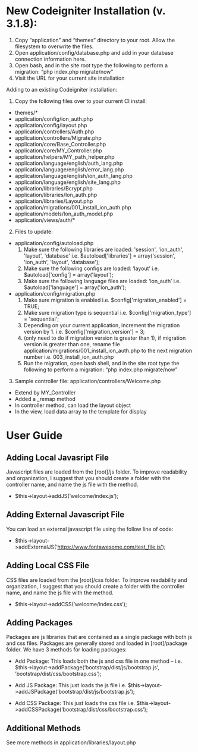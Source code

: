 # New Codeigniter Installation (v. 3.1.8):
1.	Copy “application” and “themes” directory to your root.  Allow the filesystem to overwrite the files.
2.	Open application/config/database.php and add in your database connection information here.
3.	Open bash, and in the site root type the following to perform a migration:
“php index.php migrate/now”
4.	Visit the URL for your current site installation

Adding to an existing Codeigniter installation:

1.	Copy the following files over to your current CI install:

- themes/*
- application/config/ion_auth.php
- application/config/layout.php
- application/controllers/Auth.php
- application/controllers/Migrate.php
- application/core/Base_Controller.php
- application/core/MY_Controller.php
- application/helpers/MY_path_helper.php
- application/language/english/auth_lang.php
- application/language/english/error_lang.php
- application/language/english/ion_auth_lang.php
- application/language/english/site_lang.php
- application/libraries/Bcrypt.php
- application/libraries/Ion_auth.php
- application/libraries/Layout.php
- application/migrations/001_install_ion_auth.php
- application/models/Ion_auth_model.php
- application/views/auth/*

2.	Files to update:

- application/config/autoload.php
    1. Make sure the following libraries are loaded: 'session', 'ion_auth', 'layout', 'database' i.e. $autoload['libraries'] = array('session', 'ion_auth', 'layout', 'database');
    2. Make sure the following configs are loaded: ‘layout’ i.e. $autoload['config'] = array('layout');
    3. Make sure the following language files are loaded: ‘ion_auth’ i.e. $autoload['language'] = array('ion_auth');
- application/config/migration.php
    1. Make sure migration is enabled i.e. $config['migration_enabled'] = TRUE;
    2. Make sure migration type is sequential i.e. $config['migration_type'] = 'sequential';
    3. Depending on your current application, increment the migration version by 1.  i.e. $config['migration_version'] = 3;
    4. (only need to do if migration version is greater than 1), if migration version is greater than one, rename file application/migrations/001_install_ion_auth.php to the next migration number i.e. 003_install_ion_auth.php
    5. Run the migration, open bash shell, and in the site root type the following to perform a migration:  “php index.php migrate/now”

3.	Sample controller file:  application/controllers/Welcome.php

- Extend by MY_Controller
- Added a _remap method 
- In controller method, can load the layout object
- In the view, load data array to the template for display

# User Guide
## Adding Local Javasript File
Javascript files are loaded from the [root]/js folder.  To improve readability and organization, I suggest that you should create a folder with the controller name, and name the js file with the method. 

- $this->layout->addJS(‘welcome/index.js’);

## Adding External Javascript File
You can load an external javascript file using the follow line of code:

- $this->layout->addExternalJS(‘https://www.fontawesome.com/test_file.js’);

## Adding Local CSS File
CSS files are loaded from the [root]/css folder.  To improve readability and organization, I suggest that you should create a folder with the controller name, and name the js file with the method.

- $this->layout->addCSS(‘welcome/index.css’);

## Adding Packages
Packages are js libraries that are contained as a single package with both js and css files.  Packages are generally stored and loaded in [root]/package folder.
We have 3 methods for loading packages:

- Add Package:  This loads both the js and css file in one method – i.e. $this->layout->addPackage(‘bootstrap/dist/js/bootstrap.js’, ’bootstrap/dist/css/bootstrap.css’);

- Add JS Package: This just loads the js file i.e. $this->layout->addJSPackage(‘bootstrap/dist/js/bootstrap.js’);

- Add CSS Package: This just loads the css file i.e. $this->layout->addCSSPackage(‘bootstrap/dist/css/bootstrap.css’);

## Additional Methods
See more methods in application/libraries/layout.php









 
